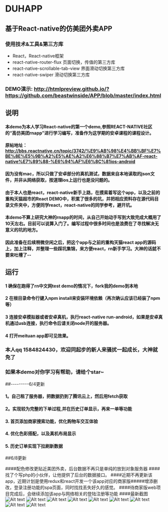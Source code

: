 #   DUHAPP
##  基于React-native的仿美团外卖APP
### 使用技术&工具&第三方库
+   React，React-native框架
+   react-native-router-flux 页面切换，传值的第三方库
+   react-native-scrollable-tab-view 界面滑动切换第三方库
+   react-native-swiper 滑动切换第三方库
  

###    DEMO演示: <http://htmlpreview.github.io/?https://github.com/beastwinside/APP/blob/master/index.html> 



##  说明
####    本demo为本人学习React-native的第一个demo,参照REACT-NATIVE社区的“高仿美团rnapp”进行学习编写，准备作为这学期的安卓课程的课程设计。
####    原帖地址：http://bbs.reactnative.cn/topic/3742/%E9%AB%98%E4%BB%BF%E7%BE%8E%E5%9B%A2%E5%AE%A2%E6%88%B7%E7%AB%AF-react-native%E7%89%88-%E6%94%AF%E6%8C%81ios-android
####    因为没有mac，所以只做了安卓部分的真机测试，数据来自本地读取的json文件，并非从网络获取，按道理ios上运行也是没问题的。
####    由于本人也是react，react-native新手上路，在摸索着写这个app，以及之前的重构天猫超市的React DEMO中，积累了很多的坑，并把相应资料存在源代码目录文件夹中，方便同学react，react-native的同学参考，避开坑。
####    本demo不算上研究大神的rnapp的时间，从自己开始动手写到大致完成大概用了10天左右。目前可以说算入门了。编写过程中很多时间也是浪费在了寻找解决无意义的坑的地方。
####    因此准备在后续稍微空闲之后，把这个app与之前的重构天猫react app的源码上，加上注释，并整理一些踩坑集锦，来方便react，rn新手学习。大神的话就不要来吐槽了--

##  运行
####    1 确保在跑得了rn中文网test demo的情况下，fork我的demo到本地
####   2 在根目录命令行键入npm install来安装环境依赖（再次确认应该已经装了npm等）
####   3 连接安卓模拟器或者安卓真机，执行react-native run-android，如果是安卓真机通过usb连接，执行命令后请关闭node开的服务器。
####    4 打开meituan app即可见效果。

###       本人qq 1584824430，欢迎同起步的新人来骚扰一起成长，大神就免了
###       如果本demo对你学习有帮助，请给个star~

##---------6/4更新
#### 1。自己租了服务器，把数据扔到了腾讯云上，然后用fetch获取
#### 2。实现较为完整的下单过程,并在历史订单显示，再来一单等功能
#### 3. 首页添加商家搜索功能，优化购物车交互体验
#### 4. 优化色彩搭配，以及真机布局显示
#### 5. 历史订单实现下拉刷新数据



##6/8更新


####配色修改更贴近美团外卖，后台数据不再只是单纯的放到对象服务器
####找了个写php的小伙伴，让他提供了后台的数据接口。
####近期不再更新该app，近期计划是使用redux和react开发一个该app对应的商家版#####增添删改，登录注册功能的spa页面，同时找找丢失好久的感觉。
####待商家版web项目完成后，会继续添加该app与网络相关的登陆注册等功能
####最新截图
![Alt text](./meituan/screenshot/latest/1.png)
![Alt text](./meituan/screenshot/latest/2.png)
![Alt text](./meituan/screenshot/latest/3.png)
![Alt text](./meituan/screenshot/latest/4.png)
![Alt text](./meituan/screenshot/latest/5.png)
![Alt text](./meituan/screenshot/latest/6.png)
![Alt text](./meituan/screenshot/latest/7.png)
![Alt text](./meituan/screenshot/latest/8.png)
![Alt text](./meituan/screenshot/latest/9.png)

